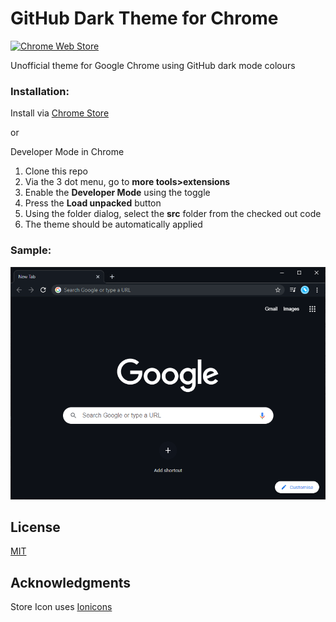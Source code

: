 # GitHub Dark Theme for Chrome

[![Chrome Web Store](https://img.shields.io/chrome-web-store/v/hjijpoppdakichlibbhdhbjahaiifdke)](https://chrome.google.com/webstore/detail/github-dark-theme/hjijpoppdakichlibbhdhbjahaiifdke)

Unofficial theme for Google Chrome using GitHub dark mode colours

### Installation:

Install via [Chrome Store](https://chrome.google.com/webstore/detail/github-dark-theme/hjijpoppdakichlibbhdhbjahaiifdke)

or 

Developer Mode in Chrome

1. Clone this repo
2. Via the 3 dot menu, go to **more tools>extensions**
3. Enable the **Developer Mode** using the toggle
4. Press the **Load unpacked** button
5. Using the folder dialog, select the **src** folder from the checked out code
6. The theme should be automatically applied

### Sample:

![screenshot](./assets/screenshot.PNG)



## License

[MIT](https://choosealicense.com/licenses/mit/)

## Acknowledgments

Store Icon uses [Ionicons](https://github.com/ionic-team/ionicons)